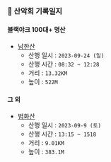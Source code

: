 ### 🌄 산악회 기록일지

#### 블랙야크 100대+ 명산
- [남한산](https://map.naver.com/p/entry/place/11491334?lng=127.20408970000005&lat=37.480589700000124&placePath=%2Fhome&entry=plt&c=15.00,0,0,0,dh)
  - 산행 일시 : `2023-09-24 (일)`
  - 산행 시간 : `08:32 ~ 12:28`
  - 거리 : `13.32KM`
  - 높이 : `522M`

#### 그 외
- [법화산](https://map.naver.com/p/entry/place/11491334?lng=127.20408970000005&lat=37.480589700000124&placePath=%2Fhome&entry=plt&c=15.00,0,0,0,dh)
  - 산행 일시 : `2023-09-9 (토)`
  - 산행 시간 : `13:15 ~ 1518`
  - 거리 : `9.01KM`
  - 높이 : `383.1M`
